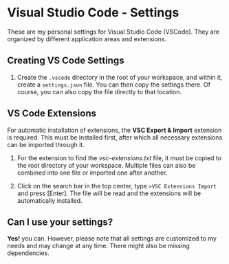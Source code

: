 # Visual Studio Code - Settings

These are my personal settings for Visual Studio Code (VSCode). They are organized by different application areas and extensions.

## Creating VS Code Settings

1. Create the `.vscode` directory in the root of your workspace, and within it, create a `settings.json` file. You can then copy the settings there. Of course, you can also copy the file directly to that location.

## VS Code Extensions

For automatic installation of extensions, the **VSC Export & Import** extension is required. This must be installed first, after which all necessary extensions can be imported through it.

1. For the extension to find the _vsc-extensions.txt_ file, it must be copied to the root directory of your workspace. Multiple files can also be combined into one file or imported one after another.

2. Click on the search bar in the top center, type `>VSC Extensions Import` and press [Enter]. The file will be read and the extensions will be automatically installed.

## Can I use your settings?

**Yes!** you can. However, please note that all settings are customized to my needs and may change at any time. There might also be missing dependencies.
